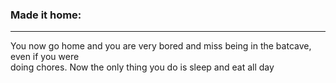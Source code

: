 ### Made it home:
---
You now go home and you are very bored and miss being in the batcave, even if you were  
doing chores. Now the only thing you do is sleep and eat all day